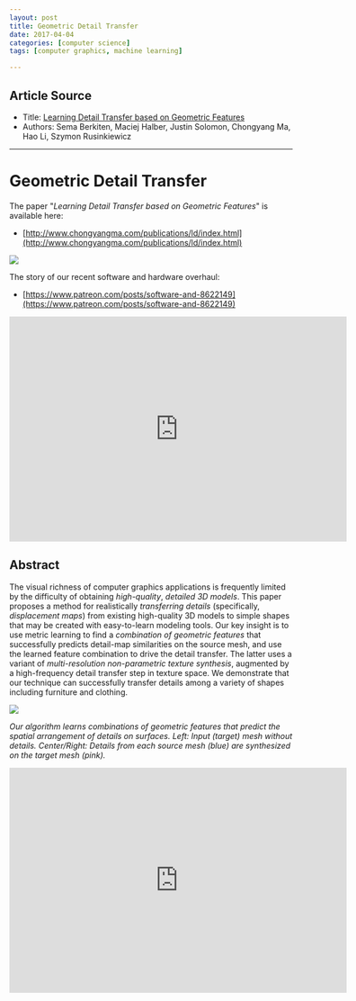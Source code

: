 ```yaml
---
layout: post
title: Geometric Detail Transfer
date: 2017-04-04
categories: [computer science]
tags: [computer graphics, machine learning]

---
```


## Article Source
* Title: [Learning Detail Transfer based on Geometric Features](http://www.chongyangma.com/publications/ld/index.html)
* Authors: Sema Berkiten, Maciej Halber, Justin Solomon, Chongyang Ma, Hao Li, Szymon Rusinkiewicz

---

Geometric Detail Transfer
===============

The paper "*Learning Detail Transfer based on Geometric Features*" is available here:

* [http://www.chongyangma.com/publications/ld/index.html](http://www.chongyangma.com/publications/ld/index.html)

[![](http://www.chongyangma.com/publications/ld/2017_ld_paper_thumbnail.png)](http://www.chongyangma.com/publications/ld/2017_ld_preprint.pdf)

The story of our recent software and hardware overhaul: 

* [https://www.patreon.com/posts/software-and-8622149](https://www.patreon.com/posts/software-and-8622149)

<iframe width="600" height="400" src="https://www.youtube.com/embed/wz9cUncBdxw" frameborder="0" allowfullscreen></iframe>

## Abstract 

The visual richness of computer graphics applications is frequently limited by the difficulty of obtaining *high-quality*, *detailed 3D models*. This paper proposes a method for realistically *transferring details* (specifically, *displacement maps*) from existing high-quality 3D models to simple shapes that may be created with easy-to-learn modeling tools. Our key insight is to use metric learning to find a *combination of geometric features* that successfully predicts detail-map similarities on the source mesh, and use the learned feature combination to drive the detail transfer. The latter uses a variant of *multi-resolution non-parametric texture synthesis*, augmented by a high-frequency detail transfer step in texture space. We demonstrate that our technique can successfully transfer details among a variety of shapes including furniture and clothing.

![](http://www.chongyangma.com/publications/ld/2017_ld_teaser.png)

*Our algorithm learns combinations of geometric features that predict the spatial arrangement of details on surfaces. Left: Input (target) mesh without details. Center/Right: Details from each source mesh (blue) are synthesized on the target mesh (pink).*

<iframe width="600" height="400" src="https://www.youtube.com/embed/iSm3Wb9b5B8" frameborder="0" allowfullscreen></iframe>